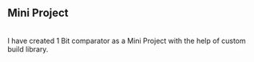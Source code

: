 ## Mini Project
<br> I have created 1 Bit comparator as a Mini Project with the help of custom build library. </br>
